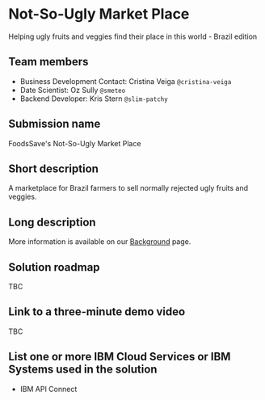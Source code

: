 # Not-So-Ugly Market Place
Helping ugly fruits and veggies find their place in this world - Brazil edition

## Team members
* Business Development Contact: Cristina Veiga `@cristina-veiga`
* Date Scientist: Oz Sully `@smeteo`
* Backend Developer: Kris Stern `@slim-patchy`

## Submission name
FoodsSave's Not-So-Ugly Market Place

## Short description
A marketplace for Brazil farmers to sell normally rejected ugly fruits and veggies.

## Long description
More information is available on our [Background](https://github.com/FoodsSave/NotSoUglyMarketPlace/blob/2ca03d44355ca23d942b18d68bc30fec3975fe85/BACKGROUND.md) page.

## Solution roadmap
TBC

## Link to a three-minute demo video
TBC

## List one or more IBM Cloud Services or IBM Systems used in the solution
* IBM API Connect
